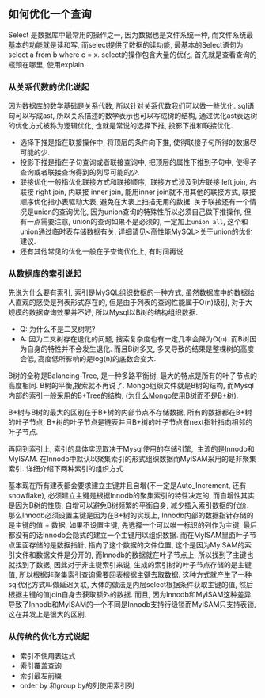 ## 如何优化一个查询

Select 是数据库中最常用的操作之一, 因为数据也是文件系统一种, 而文件系统最基本的功能就是读和写, 而select提供了数据的读功能, 最基本的Select语句为select a from b where c = x. select的操作包含大量的优化, 首先就是查看查询的瓶颈在哪里, 使用explain.

### 从关系代数的优化说起

因为数据库的数学基础是关系代数, 所以针对关系代数我们可以做一些优化. sql语句可以写成ast, 所以关系描述的数学表示也可以写成树的结构, 通过优化ast表达树的优化方式被称为逻辑优化, 也就是常说的选择下推, 投影下推和联接优化. 
  - 选择下推是指在联接操作中, 将顶层的条件向下推, 使得联接子句所得的数据尽可能的少. 
  - 投影下推是指在子句查询或者联接查询中, 把顶层的属性下推到子句中, 使得子查询或者联接查询得到的列尽可能的少.
  - 联接优化一般指优化联接方式和联接顺序,  联接方式涉及到左联接 left join, 右联接 right join, 内联接 inner join, 能用inner join就不用其他的联接方式, 联接顺序优化指小表驱动大表, 避免在大表上扫描无用的数据. 关于联接还有一个情况是union的查询优化, 因为union查询的特殊性所以必须自己做下推操作, 但有一点需要注意, union的查询如果不是必须的, 一定加上`union all`, 这个和union通过临时表存储数据有关, 详细请见<高性能MySQL>关于union的优化建议.
  - 还有其他常见的优化一般在子查询优化上, 有时间再说

### 从数据库的索引说起

先说为什么要有索引, 索引是MySQL组织数据的一种方式, 虽然数据库中的数据给人直观的感受是列表形式存在的, 但是由于列表的查询性能属于O(n)级别, 对于大规模的数据查询效果并不好, 所以Mysql以B树的结构组织数据.

- Q: 为什么不是二叉树呢? 
- A: 因为二叉树存在退化的问题, 搜索复杂度也有一定几率会降为O(n). 而B树因为自身的特性并不会发生退化. 而且B树多叉, 多叉导致的结果是整棵树的高度会低, 高度低所影响的是log(n)的底数会变大.
   
B树的全称是Balancing-Tree, 是一种多路平衡树, 最大的特点是所有的叶子节点的高度相同. B树的平衡,搜索就不再说了. Mongo组织文件就是B树的结构, 而Mysql内部的索引一般采用的B+Tree的结构, ([为什么Mongo使用B树而不是B+树](https://www.cnblogs.com/rjzheng/p/12316685.html)).
  
B+树与B树的最大的区别在于B+树的内部节点不存储数据, 所有的数据都在B+树的叶子节点, B+树的叶子节点是链表并且B+树的叶子节点有next指针指向相邻的叶子节点.  

再回到索引上, 索引的具体实现取决于Mysql使用的存储引擎,  主流的是Innodb和MyISAM. 在Innodb中默认以聚集索引的形式组织数据而MyISAM采用的是非聚集索引. 详细介绍下两种索引的组织方式. 

基本现在所有建表都会要求建立主键并且自增(不一定是Auto_Increment, 还有snowflake), 必须建立主键是根据Innodb的聚集索引的特性决定的, 而自增性其实是因为B树的性质, 自增可以避免B树频繁的平衡自身, 减少插入索引数据的代价. 那么Innodb必须设置主键是因为在B+树的实现上, Innodb内部的数据指针存储的是主键的值 + 数据,  如果不设置主键, 先选择一个可以唯一标识的列作为主键, 最后都没有的话Innodb会隐式的建立一个主键用以组织数据. 而在MyISAM里面叶子节点里面存储的是数据指针, 指向了这个数据的文件位置, 这个是因为MyISAM的索引文件和数据文件是分开的, 而Innodb的数据就在叶子节点上, 所以找到了主键也就找到了数据, 因此对于非主键索引来说,  生成的索引树的叶子节点存储的是主键值, 所以根据非聚集索引查询需要回表根据主键去取数据. 这种方式就产生了一种sql优化方式叫做延迟关联, 大体的做法是内层select根据条件获取主键的值, 然后根据主键的值join自身去获取额外的数据. 而且, 因为Innodb和MyISAM这种差异, 导致了Innodb和MyISAM的一个不同是Innodb支持行级锁而MyISAM只支持表锁, 这在并发上是很大的区别. 

### 从传统的优化方式说起

+ 索引不使用表达式
+ 索引覆盖查询
+ 索引最左前缀
+ order by 和group by的列使用索引列